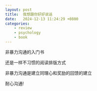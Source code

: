 ```yaml
---
layout: post
title:  我想跟你好好说话
date:   2024-12-13 11:24:29 +0800
categories: 
    - review
    - psychology
    - book
---
```


非暴力沟通的入门书

还是一样不习惯的阅读排版方式

非暴力沟通是建立同理心和奖励的回馈的建立

耐心沟通!